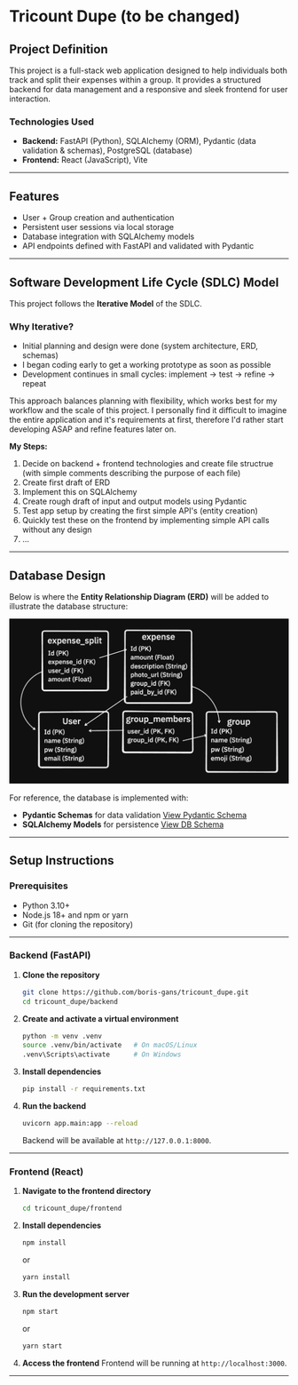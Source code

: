 # Tricount Dupe (to be changed)

## Project Definition
This project is a full-stack web application designed to help individuals both track and split their expenses within a group. It provides a structured backend for data management and a responsive and sleek frontend for user interaction.

### Technologies Used
- **Backend:** FastAPI (Python), SQLAlchemy (ORM), Pydantic (data validation & schemas), PostgreSQL (database)  
- **Frontend:** React (JavaScript), Vite
<!-- - **Other Tools:** ERD for database design, Local Storage for persisting user data   -->

---

## Features
- User + Group creation and authentication  
- Persistent user sessions via local storage  
- Database integration with SQLAlchemy models  
- API endpoints defined with FastAPI and validated with Pydantic  
<!-- - (More features will be expanded here in the future…)   -->

---

## Software Development Life Cycle (SDLC) Model
This project follows the **Iterative Model** of the SDLC.  

### Why Iterative?
- Initial planning and design were done (system architecture, ERD, schemas)
- I began coding early to get a working prototype as soon as possible
- Development continues in small cycles: implement → test → refine → repeat

This approach balances planning with flexibility, which works best for my workflow and the scale of this project. I personally find it difficult to imagine the entire application and it's requirements at first, therefore I'd rather start developing ASAP and refine features later on.

**My Steps:**
1. Decide on backend + frontend technologies and create file structrue (with simple comments describing the purpose of each file)
2. Create first draft of ERD
3. Implement this on SQLAlchemy
4. Create rough draft of input and output models using Pydantic
5. Test app setup by creating the first simple API's (entity creation)
6. Quickly test these on the frontend by implementing simple API calls without any design
7. ...

---


## Database Design
Below is where the **Entity Relationship Diagram (ERD)** will be added to illustrate the database structure:

![ERD Placeholder](docs/erd_1.png)

For reference, the database is implemented with:
- **Pydantic Schemas** for data validation [View Pydantic Schema](./backend/app/db/schemas.py)
- **SQLAlchemy Models** for persistence [View DB Schema](./backend/app/db/models.py)

---

## Setup Instructions

### Prerequisites
- Python 3.10+  
- Node.js 18+ and npm or yarn  
- Git (for cloning the repository)  

---

### Backend (FastAPI)

1. **Clone the repository**  
   ```bash
   git clone https://github.com/boris-gans/tricount_dupe.git
   cd tricount_dupe/backend
    ```

2. **Create and activate a virtual environment**
   ```bash
   python -m venv .venv
   source .venv/bin/activate   # On macOS/Linux
   .venv\Scripts\activate      # On Windows
    ```

3. **Install dependencies**
   ```bash
   pip install -r requirements.txt
   ```

4. **Run the backend**
   ```bash
   uvicorn app.main:app --reload
   ```

   Backend will be available at `http://127.0.0.1:8000`.


---

### Frontend (React)

1. **Navigate to the frontend directory**

   ```bash
   cd tricount_dupe/frontend
   ```

2. **Install dependencies**

   ```bash
   npm install
   ```

   or

   ```bash
   yarn install
   ```

3. **Run the development server**

   ```bash
   npm start
   ```

   or

   ```bash
   yarn start
   ```

4. **Access the frontend**
   Frontend will be running at `http://localhost:3000`.


---
